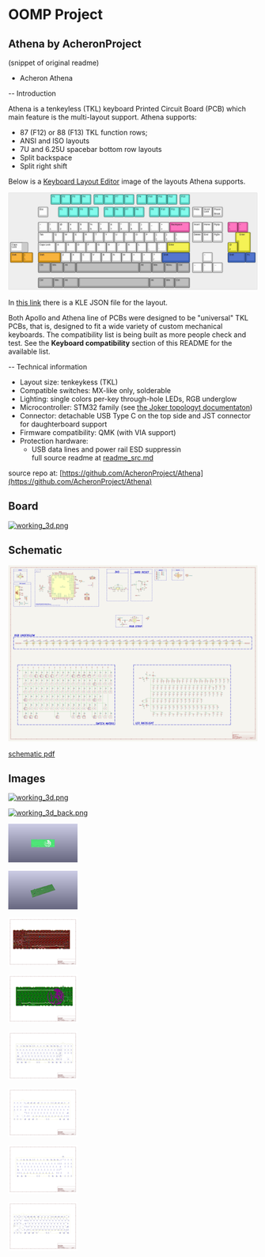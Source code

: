 # OOMP Project  
## Athena  by AcheronProject  
  
(snippet of original readme)  
  
- Acheron Athena  
  
-- Introduction  
  
Athena is a tenkeyless (TKL) keyboard Printed Circuit Board (PCB) which main feature is the multi-layout support. Athena supports:  
  
- 87 (F12) or 88 (F13) TKL function rows;  
- ANSI and ISO layouts  
- 7U and 6.25U spacebar bottom row layouts  
- Split backspace  
- Split right shift  
  
Below is a [Keyboard Layout Editor](http://keyboard-layout-editor.com/) image of the layouts Athena supports.  
  
![Athena KLE](https://raw.githubusercontent.com/Gondolindrim/file_hosting/main/athena/athena_KLE.jpg)  
  
In [this link](https://raw.githubusercontent.com/Gondolindrim/file_hosting/main/athena/athena_KLE.json) there is a KLE JSON file for the layout.  
  
Both Apollo and Athena line of PCBs were designed to be "universal" TKL PCBs, that is, designed to fit a wide variety of custom mechanical keyboards. The compatibility list is being built as more people check and test. See the **Keyboard compatibility** section of this README for the available list.  
  
-- Technical information  
  
- Layout size: tenkeykess (TKL)  
- Compatible switches: MX-like only, solderable  
- Lighting: single colors per-key through-hole LEDs, RGB underglow  
- Microcontroller: STM32 family (see [the Joker topologyt documentaton](https://acheronproject.com/multimcu_article/multimcu_article/))  
- Connector: detachable USB Type C on the top side and JST connector for daughterboard support  
- Firmware compatibility: QMK (with VIA support)  
- Protection hardware:  
  * USB data lines and power rail ESD suppressin  
  full source readme at [readme_src.md](readme_src.md)  
  
source repo at: [https://github.com/AcheronProject/Athena](https://github.com/AcheronProject/Athena)  
## Board  
  
[![working_3d.png](working_3d_600.png)](working_3d.png)  
## Schematic  
  
[![working_schematic.png](working_schematic_600.png)](working_schematic.png)  
  
[schematic pdf](working_schematic.pdf)  
## Images  
  
[![working_3d.png](working_3d_140.png)](working_3d.png)  
  
[![working_3d_back.png](working_3d_back_140.png)](working_3d_back.png)  
  
[![working_3D_bottom.png](working_3D_bottom_140.png)](working_3D_bottom.png)  
  
[![working_3D_top.png](working_3D_top_140.png)](working_3D_top.png)  
  
[![working_assembly_page_01.png](working_assembly_page_01_140.png)](working_assembly_page_01.png)  
  
[![working_assembly_page_02.png](working_assembly_page_02_140.png)](working_assembly_page_02.png)  
  
[![working_assembly_page_03.png](working_assembly_page_03_140.png)](working_assembly_page_03.png)  
  
[![working_assembly_page_04.png](working_assembly_page_04_140.png)](working_assembly_page_04.png)  
  
[![working_assembly_page_05.png](working_assembly_page_05_140.png)](working_assembly_page_05.png)  
  
[![working_assembly_page_06.png](working_assembly_page_06_140.png)](working_assembly_page_06.png)  
